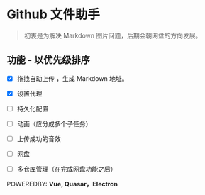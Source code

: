 # Github 文件助手

> 初衷是为解决 Markdown 图片问题，后期会朝网盘的方向发展。

## 功能 - 以优先级排序

- [x] 拖拽自动上传 ，生成 Markdown 地址。

- [x] 设置代理

- [ ] 持久化配置

- [ ] 动画（应分成多个子任务）

- [ ] 上传成功的音效

- [ ] 网盘

- [ ] 多仓库管理（在完成网盘功能之后）

POWEREDBY: **Vue, Quasar，Electron**

